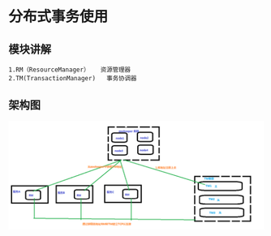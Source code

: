 # 分布式事务使用

## 模块讲解
```
1.RM（ResourceManager）   资源管理器
2.TM(TransactionManager)   事务协调器
```


## 架构图
![](https://github.com/yinbucheng/mypic/blob/master/%E5%88%86%E5%B8%83%E5%BC%8F%E4%BA%8B%E5%8A%A1.png?raw=true)